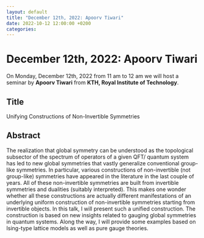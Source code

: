 ```yaml
---
layout: default
title: "December 12th, 2022: Apoorv Tiwari"
date: 2022-10-12 12:00:00 +0200
categories:
---
```


# December 12th, 2022: Apoorv Tiwari

On Monday, December 12th, 2022 from 11 am to 12 am we will host a seminar by **Apoorv Tiwari** from **KTH, Royal Institute of Technology**. 

## Title

Unifying Constructions of Non-Invertible Symmetries

## Abstract 

The realization that global symmetry can be understood as the topological subsector of the spectrum of operators of a given QFT/ quantum system has led to new global symmetries that vastly generalize conventional group-like symmetries. In particular, various constructions of non-invertible (not group-like) symmetries have appeared in the literature in the last couple of years. All of these non-invertible symmetries are built from invertible symmetries and dualities (suitably interpreted). This makes one wonder whether all these constructions are actually different manifestations of an underlying uniform construction of non-invertible symmetries starting from invertible objects.  In this talk, I will present such a unified construction. The construction is based on new insights related to gauging global symmetries in quantum systems. Along the way, I will provide some examples based on Ising-type lattice models as well as pure gauge theories.




